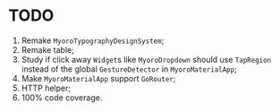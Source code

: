 # TODO

1. Remake `MyoroTypographyDesignSystem`;
1. Remake table;
1. Study if click away `Widget`s like `MyoroDropdown` should use `TapRegion` instead of the global `GestureDetector` in `MyoroMaterialApp`;
1. Make `MyoroMaterialApp` support `GoRouter`;
1. HTTP helper;
1. 100% code coverage.
